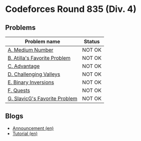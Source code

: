 # Codeforces Round 835 (Div. 4)

## Problems

|Problem name|Status|
|------------|---------|
| [A. Medium Number](problems/A._Medium_Number.md)|NOT OK|
| [B. Atilla's Favorite Problem](problems/B._Atilla's_Favorite_Problem.md)|NOT OK|
| [C. Advantage](problems/C._Advantage.md)|NOT OK|
| [D. Challenging Valleys](problems/D._Challenging_Valleys.md)|NOT OK|
| [E. Binary Inversions](problems/E._Binary_Inversions.md)|NOT OK|
| [F. Quests](problems/F._Quests.md)|NOT OK|
| [G. SlavicG's Favorite Problem](problems/G._SlavicG's_Favorite_Problem.md)|NOT OK|
## Blogs

- [Announcement (en)](blogs/Announcement_(en).md)
- [Tutorial (en)](blogs/Tutorial_(en).md)

